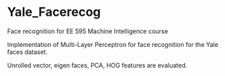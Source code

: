 # Yale_Facerecog
Face recognition for EE 595 Machine Intelligence course

Implementation of Multi-Layer Perceptron for face recognition for the Yale faces dataset. 

Unrolled vector, eigen faces, PCA, HOG features are evaluated.
